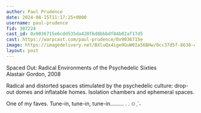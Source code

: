 ```yaml
---
author: Paul Prudence
date: 2024-08-15T11:17:25+0000
username: paul-prudence
fid: 307224
cast_id: 0x9036715e6cdd535da420f6d8bbbdf84b02af17d5
cast: https://warpcast.com/paul-prudence/0x9036715e
image: https://imagedelivery.net/BXluQx4ige9GuW0Ia56BHw/0cc37d5f-8638-461b-f3e1-a7e865758600/original
layout: post
---
```

Spaced Out: Radical Environments of the Psychedelic Sixties  
Alastair Gordon, 2008  
  
Radical and distorted spaces stimulated by the psychedelic culture: drop-out domes and inflatable homes. Isolation chambers and ephemeral spaces.  
  
One of my faves. Tune-in, tune-in, tune-in......... .  .    ✩ˎˊ˗  

<img src='https://imagedelivery.net/BXluQx4ige9GuW0Ia56BHw/0cc37d5f-8638-461b-f3e1-a7e865758600/original' alt='' referrerpolicy='no-referrer'/>